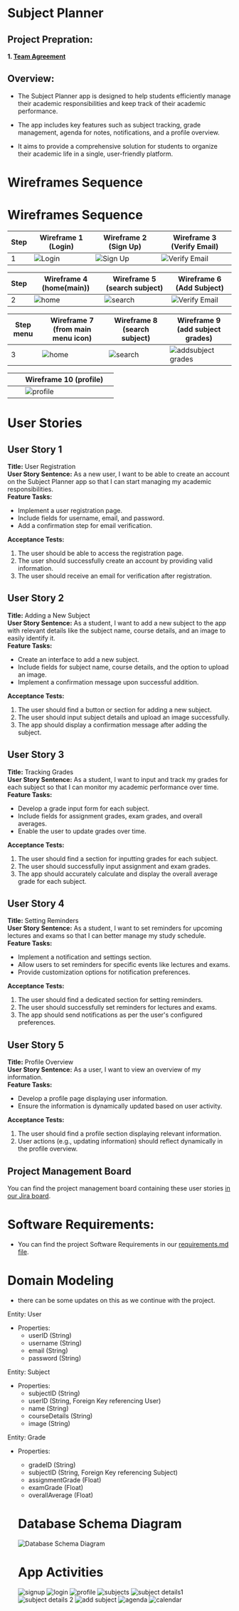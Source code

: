 # Subject Planner

## Project Prepration:
**1. [Team Agreement](./Project-Prep/TeamAgreement.md)**

## Overview:
- The Subject Planner app is designed to help students efficiently manage their academic responsibilities and keep track of their academic performance.
 
 - The app includes key features such as subject tracking, grade management, agenda for notes, notifications, and a profile overview. 
 
 - It aims to provide a comprehensive solution for students to organize their academic life in a single, user-friendly platform.
 

# Wireframes Sequence

# Wireframes Sequence

| Step | Wireframe 1 (Login) | Wireframe 2 (Sign Up) | Wireframe 3 (Verify Email) |
|------|----------------------|------------------------|-----------------------------|
| 1    | ![Login](./asets/login.png)  | ![Sign Up](./asets/signup.png) | ![Verify Email](./asets/verifyEmail.png) | 

| Step | Wireframe 4 (home(main)) | Wireframe 5 (search subject) | Wireframe 6 (Add Subject) |
|------|----------------------|------------------------|-----------------------------|
| 2    | ![home](./asets/home(main).png)  | ![search ](./asets/search.png) | ![Verify Email](./asets/addNewsubject.png) | 

| Step menu | Wireframe 7 (from main menu icon) | Wireframe 8 (search subject) | Wireframe 9 (add subject grades) |
|------|----------------------|------------------------|-----------------------------|
| 3   | ![home](./asets/menu-icon.png)  | ![search ](./asets/Calender.png) | ![addsubject grades](./asets/addsubjectgrades.png) | 

|  |  | Wireframe 10 (profile) | |
|------|----------------------|------------------------|-----------------------------|
|   |   | ![profile ](./asets/profile.png) |  | 


# User Stories

## User Story 1

**Title:** User Registration  
**User Story Sentence:** As a new user, I want to be able to create an account on the Subject Planner app so that I can start managing my academic responsibilities.  
**Feature Tasks:**
- Implement a user registration page.
- Include fields for username, email, and password.
- Add a confirmation step for email verification.

**Acceptance Tests:**
1. The user should be able to access the registration page.
2. The user should successfully create an account by providing valid information.
3. The user should receive an email for verification after registration.

## User Story 2

**Title:** Adding a New Subject  
**User Story Sentence:** As a student, I want to add a new subject to the app with relevant details like the subject name, course details, and an image to easily identify it.  
**Feature Tasks:**
- Create an interface to add a new subject.
- Include fields for subject name, course details, and the option to upload an image.
- Implement a confirmation message upon successful addition.

**Acceptance Tests:**
1. The user should find a button or section for adding a new subject.
2. The user should input subject details and upload an image successfully.
3. The app should display a confirmation message after adding the subject.

## User Story 3

**Title:** Tracking Grades  
**User Story Sentence:** As a student, I want to input and track my grades for each subject so that I can monitor my academic performance over time.  
**Feature Tasks:**
- Develop a grade input form for each subject.
- Include fields for assignment grades, exam grades, and overall averages.
- Enable the user to update grades over time.

**Acceptance Tests:**
1. The user should find a section for inputting grades for each subject.
2. The user should successfully input assignment and exam grades.
3. The app should accurately calculate and display the overall average grade for each subject.

## User Story 4

**Title:** Setting Reminders  
**User Story Sentence:** As a student, I want to set reminders for upcoming lectures and exams so that I can better manage my study schedule.  
**Feature Tasks:**
- Implement a notification and settings section.
- Allow users to set reminders for specific events like lectures and exams.
- Provide customization options for notification preferences.

**Acceptance Tests:**
1. The user should find a dedicated section for setting reminders.
2. The user should successfully set reminders for lectures and exams.
3. The app should send notifications as per the user's configured preferences.

## User Story 5

**Title:** Profile Overview  
**User Story Sentence:** As a user, I want to view an overview of my information.  
**Feature Tasks:**
- Develop a profile page displaying user information.
- Ensure the information is dynamically updated based on user activity.

**Acceptance Tests:**
1. The user should find a profile section displaying relevant information.
3. User actions (e.g., updating information) should reflect dynamically in the profile overview.

## Project Management Board

You can find the project management board containing these user stories [in our Jira board](https://ricepify.atlassian.net/jira/software/projects/SP/boards/4).

# Software Requirements: 
- You can find the project Software Requirements in our [requirements.md file](/requirements.md).

# Domain Modeling 
- there can be some updates on this as we continue with the project.

Entity: User
- Properties: 
  - userID (String)
  - username (String)
  - email (String)
  - password (String)

Entity: Subject
- Properties:
  - subjectID (String)
  - userID (String, Foreign Key referencing User)
  - name (String)
  - courseDetails (String)
  - image (String)

Entity: Grade
- Properties:
  - gradeID (String)
  - subjectID (String, Foreign Key referencing Subject)
  - assignmentGrade (Float)
  - examGrade (Float)
  - overallAverage (Float)

  # Database Schema Diagram
  ![Database Schema Diagram](./asets/sp_schema.png)

  # App Activities
  ![signup](./asets/signup_demo.jpeg)
  ![login](./asets/login_demo.jpeg)
  ![profile](./asets/profile_demo.jpeg)
  ![subjects](./asets/subjects_demo.jpeg)
  ![subject details1](./asets/subject_details1.jpeg)
  ![subject details 2](./asets/subject_details2.jpeg)
  ![add subject](./asets/add_subject.jpeg)
  ![agenda](./asets/agenda_demo.jpeg)
  ![calendar](./asets/calendar_demo.jpeg)











